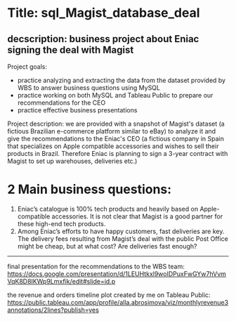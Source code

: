 # Title: sql_Magist_database_deal
## decscription: business project about Eniac signing the deal with Magist

Project goals:
- practice analyzing and extracting the data from the dataset provided by WBS to answer business questions using MySQL
- practice working on both MySQL and Tableau Public to prepare our recommendations for the CEO
- practice effective business presentations
  
Project description: we are provided with a snapshot of Magist's dataset (a fictious Brazilian e-commerce platform similar to eBay) to analyze it and give the recommendations to the Eniac's CEO (a fictious company in Spain that specializes on Apple compatible accessories and wishes to sell their products in Brazil. Therefore Eniac is planning to sign a 3-year contract with Magist to set up warehouses, deliveries etc.)

# 2 Main business questions:

1. Eniac’s catalogue is 100% tech products and heavily based on Apple-compatible accessories. It is not clear that Magist is a good partner for these high-end tech products.
2. Among Eniac’s efforts to have happy customers, fast deliveries are key. The delivery fees resulting from Magist’s deal with the public Post Office might be cheap, but at what cost? Are deliveries fast enough?

----
final presentation for the recommendations to the WBS team: 
https://docs.google.com/presentation/d/1LEUHtkxl9woIDPuxFwGYw7hVvmVqK8D8IKWp9Lmxfik/edit#slide=id.p

the revenue and orders timeline plot created by me on Tableau Public:
https://public.tableau.com/app/profile/alla.abrosimova/viz/monthlyrevenue3annotations/2lines?publish=yes
